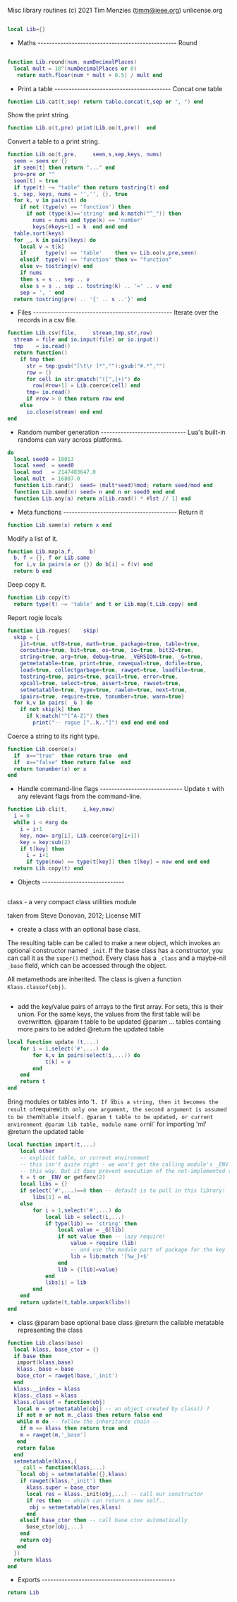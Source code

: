 
Misc library routines
(c) 2021 Tim Menzies (timm@ieee.org) unlicense.org

```lua

local Lib={}
```

- Maths -------------------------------------------------
Round

```lua

function Lib.round(num, numDecimalPlaces)
  local mult = 10^(numDecimalPlaces or 0)
   return math.floor(num * mult + 0.5) / mult end
```

- Print a table -----------------------------------------
Concat one table

```lua
function Lib.cat(t,sep) return table.concat(t,sep or ", ") end
```

Show the print string.

```lua
function Lib.o(t,pre) print(Lib.oo(t,pre))  end
```

Convert a table to a print string.

```lua
function Lib.oo(t,pre,     seen,s,sep,keys, nums)
  seen = seen or {}
  if seen[t] then return "..." end
  pre=pre or ""
  seen[t] = true
  if type(t) ~= "table" then return tostring(t) end
  s, sep, keys, nums = '','', {}, true
  for k, v in pairs(t) do 
    if not (type(v) == 'function') then
      if not (type(k)=='string' and k:match("^_")) then
        nums = nums and type(k) == 'number'
        keys[#keys+1] = k  end end end 
  table.sort(keys)
  for _, k in pairs(keys) do
    local v = t[k]
    if      type(v) == 'table'    then v= Lib.oo(v,pre,seen) 
    elseif  type(v) == 'function' then v= "function"
    else v= tostring(v) end
    if nums
    then s = s .. sep .. v
    else s = s .. sep .. tostring(k) .. '=' .. v end
    sep = ', ' end 
  return tostring(pre) .. '{' .. s ..'}' end
```

- Files -------------------------------------------------
Iterate over the records in a csv file.

```lua
function Lib.csv(file,     stream,tmp,str,row)
  stream = file and io.input(file) or io.input()
  tmp    = io.read()
  return function()
    if tmp then
      str = tmp:gsub("[\t\r ]*",""):gsub("#.*","")
      row = {}
      for cell in str:gmatch("([^,]+)") do 
        row[#row+1] = Lib.coerce(cell) end
      tmp= io.read()
      if #row > 0 then return row end
    else
      io.close(stream) end end   
end
```

- Random number generation ------------------------------
Lua's built-in randoms can vary across platforms.

```lua
do
  local seed0 = 10013
  local seed  = seed0
  local mod   = 2147483647.0
  local mult  = 16807.0
  function Lib.rand()  seed= (mult*seed)%mod; return seed/mod end 
  function Lib.seed(n) seed= n and n or seed0 end end
  function Lib.any(a) return a[Lib.rand() * #lst // 1] end
```

- Meta functions ----------------------------------------
Return it

```lua
function Lib.same(x) return x end
```

Modify a list of it.

```lua
function Lib.map(a,f,     b)
  b, f = {}, f or Lib.same
  for i,v in pairs(a or {}) do b[i] = f(v) end 
  return b end 
```

Deep copy it.

```lua
function Lib.copy(t) 
  return type(t) ~= 'table' and t or Lib.map(t,Lib.copy) end
```

Report rogie locals

```lua
function Lib.rogues(    skip)
  skip = {
    jit=true, utf8=true, math=true, package=true, table=true,
    coroutine=true, bit=true, os=true, io=true, bit32=true,
    string=true, arg=true, debug=true, _VERSION=true, _G=true,
    getmetatable=true, print=true, rawequal=true, dofile=true,
    load=true, collectgarbage=true, rawget=true, loadfile=true,
    tostring=true, pairs=true, pcall=true, error=true,
    xpcall=true, select=true, assert=true, rawset=true,
    setmetatable=true, type=true, rawlen=true, next=true,
    ipairs=true, require=true, tonumber=true, warn=true}
  for k,v in pairs( _G ) do
    if not skip[k] then
      if k:match("^[^A-Z]") then
        print("-- rogue ["..k.."]") end end end end
```

Coerce a string to its right type.

```lua
function Lib.coerce(x)
  if  x=="true"  then return true  end
  if  x=="false" then return false  end
  return tonumber(x) or x
end
```

- Handle command-line flags -----------------------------
Update `t` with any relevant flags from the command-line.

```lua
function Lib.cli(t,     i,key,now)
  i = 0
  while i < #arg do
    i = i+1
    key, now= arg[i], Lib.coerce(arg[i+1])
    key = key:sub(2)
    if t[key] then
      i = i+1
      if type(now) == type(t[key]) then t[key] = now end end end
  return Lib.copy(t) end
```

- Objects -----------------------------

```lua
```

class - a very compact class utilities module

taken from Steve Donovan, 2012; License MIT
- create a class with an optional base class.

The resulting table can be called to make a new object, which invokes
an optional constructor named `_init`. If the base
class has a constructor, you can call it as the `super()` method.
Every class has a `_class` and a maybe-nil `_base` field, which can
be accessed through the object.

All metamethods are inherited.
The class is given a function `Klass.classof(obj)`.

```lua
```

- add the key/value pairs of arrays to the first array.
For sets, this is their union. For the same keys,
the values from the first table will be overwritten.
@param t table to be updated
@param ... tables containg more pairs to be added
@return the updated table

```lua
local function update (t,...)
    for i = 1,select('#',...) do
        for k,v in pairs(select(i,...)) do
            t[k] = v
        end
    end
    return t
end
```

Bring modules or tables into 't`.
If `lib` is a string, then it becomes the result of `require`
With only one argument, the second argument is assumed to be
the `ml` table itself.
@param t table to be updated, or current environment
@param lib table, module name or `nil` for importing 'ml'
@return the updated table

```lua
local function import(t,...)
    local other
    -- explicit table, or current environment
    -- this isn't quite right - we won't get the calling module's _ENV
    -- this way. But it does prevent execution of the not-implemented setfenv.
    t = t or _ENV or getfenv(2)
    local libs = {}
    if select('#',...)==0 then -- default is to pull in this library!
        libs[1] = ml
    else
        for i = 1,select('#',...) do
            local lib = select(i,...)
            if type(lib) == 'string' then
                local value = _G[lib]
                if not value then -- lazy require!
                    value = require (lib)
                    -- and use the module part of package for the key
                    lib = lib:match '[%w_]+$'
                end
                lib = {[lib]=value}
            end
            libs[i] = lib
        end
    end
    return update(t,table.unpack(libs))
end
```

- class
@param base optional base class
@return the callable metatable representing the class

```lua
function Lib.class(base)
  local klass, base_ctor = {}
  if base then
   import(klass,base)
   klass._base = base
   base_ctor = rawget(base,'_init')
  end
  klass.__index = klass
  klass._class = klass
  klass.classof = function(obj)
   local m = getmetatable(obj) -- an object created by class() ?
   if not m or not m._class then return false end
   while m do -- follow the inheritance chain --
    if m == klass then return true end
    m = rawget(m,'_base')
   end
   return false
  end
  setmetatable(klass,{
   __call = function(klass,...)
    local obj = setmetatable({},klass)
    if rawget(klass,'_init') then
      klass.super = base_ctor
      local res = klass._init(obj,...) -- call our constructor
      if res then -- which can return a new self..
       obj = setmetatable(res,klass)
      end
    elseif base_ctor then -- call base ctor automatically
      base_ctor(obj,...)
    end
    return obj
   end
  })
  return klass
end
```

- Exports -----------------------------------------------

```lua
return Lib
```
